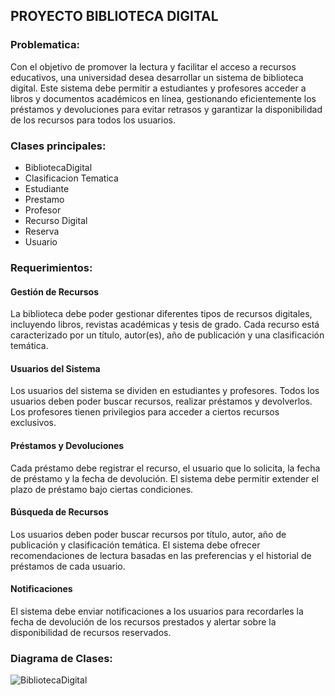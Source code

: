 ## PROYECTO BIBLIOTECA DIGITAL

### Problematica:
Con el objetivo de promover la lectura y facilitar el acceso a recursos educativos, una universidad desea desarrollar un sistema de biblioteca digital. Este sistema debe permitir a estudiantes y profesores acceder a libros y documentos académicos en línea, gestionando eficientemente los préstamos y devoluciones para evitar retrasos y garantizar la disponibilidad de los recursos para todos los usuarios.

### Clases principales:
- BibliotecaDigital
- Clasificacion Tematica
- Estudiante
- Prestamo
- Profesor
- Recurso Digital
- Reserva
- Usuario

### Requerimientos:
#### Gestión de Recursos

La biblioteca debe poder gestionar diferentes tipos de recursos digitales, incluyendo libros, revistas académicas y tesis de grado.
Cada recurso está caracterizado por un título, autor(es), año de publicación y una clasificación temática.
#### Usuarios del Sistema

Los usuarios del sistema se dividen en estudiantes y profesores. Todos los usuarios deben poder buscar recursos, realizar préstamos y devolverlos.
Los profesores tienen privilegios para acceder a ciertos recursos exclusivos.
#### Préstamos y Devoluciones

Cada préstamo debe registrar el recurso, el usuario que lo solicita, la fecha de préstamo y la fecha de devolución.
El sistema debe permitir extender el plazo de préstamo bajo ciertas condiciones.
#### Búsqueda de Recursos

Los usuarios deben poder buscar recursos por título, autor, año de publicación y clasificación temática.
El sistema debe ofrecer recomendaciones de lectura basadas en las preferencias y el historial de préstamos de cada usuario.
#### Notificaciones

El sistema debe enviar notificaciones a los usuarios para recordarles la fecha de devolución de los recursos prestados y alertar sobre la disponibilidad de recursos reservados.

### Diagrama de Clases:
![BibliotecaDigital](https://github.com/NichoUlloa/BibliotecaDigital/assets/145157325/552c092c-441f-4ece-8f0d-d5cbfb2904a6)
